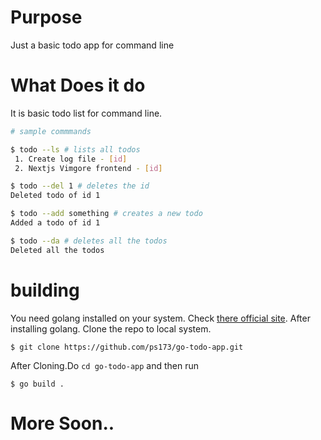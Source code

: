 # Purpose

Just a basic todo app for command line

# What Does it do

It is basic todo list for command line.

```bash
# sample commmands

$ todo --ls # lists all todos
 1. Create log file - [id]
 2. Nextjs Vimgore frontend - [id]

$ todo --del 1 # deletes the id
Deleted todo of id 1

$ todo --add something # creates a new todo
Added a todo of id 1

$ todo --da # deletes all the todos
Deleted all the todos
```

# building

You need golang installed on your system. Check [there official site](https://golang.org/dl/).
After installing golang. Clone the repo to local system.
```
$ git clone https://github.com/ps173/go-todo-app.git
```
After Cloning.Do `cd go-todo-app` and then run 
```
$ go build .
```

# More Soon..
